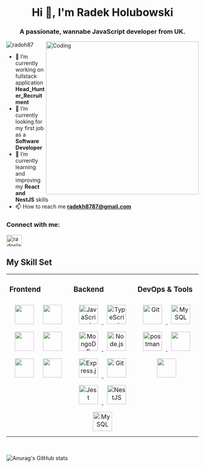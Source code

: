 
<h1 align="center">Hi 👋, I'm Radek Holubowski</h1>
<h3 align="center">A passionate, wannabe JavaScript developer from UK.</h3>


<img align="right" alt="Coding" width="400" src="https://cdn.videoplasty.com/animation/chill-coding-programming-lo-fi-animation-stock-animation-21874-1024x576.jpg">

<p align="left"> <img src="https://komarev.com/ghpvc/?username=radoh87&label=Profile%20views&color=0e75b6&style=flat" alt="radoh87" /> </p>

- 🔭 I’m currently working on fullstack application **Head_Hunter_Recruitment**
- 🔭 I’m currently looking for my first job as a **Software Developer**
- 🌱 I’m currently learning and improving my **React and NestJS** skills 
- 📫 How to reach me **radekh8787@gmail.com**

<h3 align="left">Connect with me:</h3>
<p align="left">
<a href="https://linkedin.com/in/radoslawholubowski" target="blank"><img align="center" src="https://raw.githubusercontent.com/rahuldkjain/github-profile-readme-generator/master/src/images/icons/Social/linked-in-alt.svg" alt="radoslaw holubowski" height="30" width="40" /></a>
</p>

## My Skill Set  
<table><tr><td valign="top" width="33%">



### Frontend  
<div align="center">  
<img style="margin: 10px" src="https://profilinator.rishav.dev/skills-assets/react-original-wordmark.svg"  height="50" />  
<img style="margin: 10px" src="https://profilinator.rishav.dev/skills-assets/css3-original-wordmark.svg"  height="50" />  
<img style="margin: 10px" src="https://profilinator.rishav.dev/skills-assets/html5-original-wordmark.svg"  height="50" />  
<img style="margin: 10px" src="https://profilinator.rishav.dev/skills-assets/javascript-original.svg"  height="50" />  
<img style="margin: 10px" src="https://profilinator.rishav.dev/skills-assets/typescript-original.svg"  height="50" /> 
<img style="margin: 10px" src="https://www.vectorlogo.zone/logos/tailwindcss/tailwindcss-icon.svg"  height="50" /> 
</div>

</td><td valign="top" width="33%">



### Backend  
<div align="center">  
<a href="https://developer.mozilla.org/en-US/docs/Web/JavaScript" target="_blank" rel="noreferrer"> <img style="margin: 10px" src="https://profilinator.rishav.dev/skills-assets/javascript-original.svg" alt="JavaScript" height="50" />  
<img style="margin: 10px" src="https://profilinator.rishav.dev/skills-assets/typescript-original.svg" alt="TypeScript" height="50" />  
<img style="margin: 10px" src="https://profilinator.rishav.dev/skills-assets/mongodb-original-wordmark.svg" alt="MongoDB" height="50" />  
<img style="margin: 10px" src="https://profilinator.rishav.dev/skills-assets/nodejs-original-wordmark.svg" alt="Node.js" height="50" />  
<a href="https://expressjs.com" target="_blank" rel="noreferrer"> <img style="margin: 10px" src="https://profilinator.rishav.dev/skills-assets/express-original-wordmark.svg" alt="Express.js" height="50" />  
<img style="margin: 10px" src="https://profilinator.rishav.dev/skills-assets/git-scm-icon.svg" alt="Git" height="50" />    <a href="https://jestjs.io" target="_blank" rel="noreferrer"> <img style="margin: 10px" src="https://www.vectorlogo.zone/logos/jestjsio/jestjsio-icon.svg" alt="Jest" height="50" /> </a>
<img style="margin: 10px" src="https://profilinator.rishav.dev/skills-assets/nestjs.svg" alt="NestJS" height="50" />  
<img style="margin: 10px" src="https://profilinator.rishav.dev/skills-assets/mysql-original-wordmark.svg" alt="MySQL" height="50" />  
</div>

</td><td valign="top" width="33%">



### DevOps  & Tools
<div align="center">  
<a href="https://git-scm.com/" target="_blank" rel="noreferrer"> <img style="margin: 10px" src="https://profilinator.rishav.dev/skills-assets/git-scm-icon.svg" alt="Git" height="50" /> </a>
<a href="https://www.jetbrains.com/webstorm/" target="_blank" rel="noreferrer"> <img style="margin: 10px" src="https://cdn.svgporn.com/logos/webstorm.svg" alt="MySQL" height="50" />  </a>
<a href="https://postman.com" target="_blank" rel="noreferrer"> <img style="margin: 10px" src="https://www.vectorlogo.zone/logos/getpostman/getpostman-icon.svg" alt="postman" height="50"/> </a>
<a href="https://code.visualstudio.com/" target="_blank" rel="noreferrer"> <img style="margin: 10px" src=https://media.discordapp.net/attachments/920462232607928431/998495305307787444/unknown.png?width=397&height=397  height="50"/> </a>
<a href="https://insomnia.rest/download" target="_blank" rel="noreferrer"> <img style="margin: 10px" src=https://cdn.discordapp.com/attachments/920462232607928431/998505754220826725/unknown.png  height="50"/> </a>
</div>

</td></tr></table>  

<br/>  



![Anurag's GitHub stats](https://github-readme-stats.vercel.app/api?username=radoh87&theme=gotham&show_icons=true)


